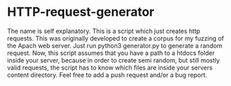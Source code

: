 # HTTP-request-generator
The name is self explanatory. This is a script which just creates http requests. This was originally developed to create a corpus for my fuzzing of the Apach web server. Just run python3 generator.py to generate a random request. Now, this script assumes that you have a path to a htdocs folder inside your server, because in order to create semi random, but still mostly valid requests, the script has to know which files are inside your servers content directory. Feel free to add a push request and/or a bug report.
